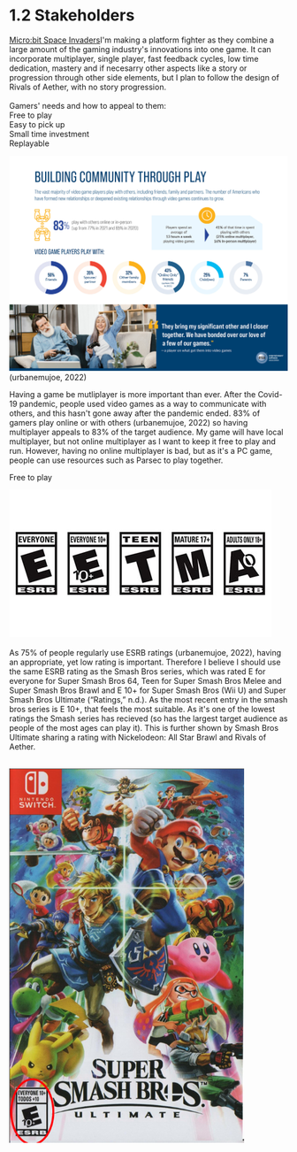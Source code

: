 # 1.2 Stakeholders

[Micro:bit Space Invaders](http://localhost:5000/s/TFD8WiLjH6TpVB2WtnKj/ "mention")I'm making a platform fighter as they combine a large amount of the gaming industry's innovations into one game. It can incorporate multiplayer, single player, fast feedback cycles, low time dedication, mastery and if necesarry other aspects like a story or progression through other side elements, but I plan to follow the design of Rivals of Aether, with no story progression.\
\
Gamers' needs and how to appeal to them:\
Free to play\
Easy to pick up\
Small time investment\
Replayable

![](<../.gitbook/assets/image (2).png>)\
(urbanemujoe, 2022)

Having a game be mutliplayer is more important than ever. After the Covid-19 pandemic, people used video games as a way to communicate with others, and this hasn't gone away after the pandemic ended. 83% of gamers play online or with others (urbanemujoe, 2022) so having multiplayer appeals to 83% of the target audience. My game will have local multiplayer, but not online multiplayer as I want to keep it free to play and run. However, having no online multiplayer is bad, but as it's a PC game, people can use resources such as Parsec to play together.

Free to play

![](../.gitbook/assets/image.png)\
\
As 75% of people regularly use ESRB ratings (urbanemujoe, 2022), having an appropriate, yet low rating is important. Therefore I believe I should use the same ESRB rating as the Smash Bros series, which was rated E for everyone for Super Smash Bros 64, Teen for Super Smash Bros Melee and Super Smash Bros Brawl and E 10+ for Super Smash Bros (Wii U) and Super Smash Bros Ultimate (“Ratings,” n.d.). As the most recent entry in the smash bros series is E 10+, that feels the most suitable. As it's one of the lowest ratings the Smash series has recieved (so has the largest target audience as people of the most ages can play it). This is further shown by Smash Bros Ultimate sharing a rating with Nickelodeon: All Star Brawl and Rivals of Aether.

\
![](<../.gitbook/assets/image (6).png>)
